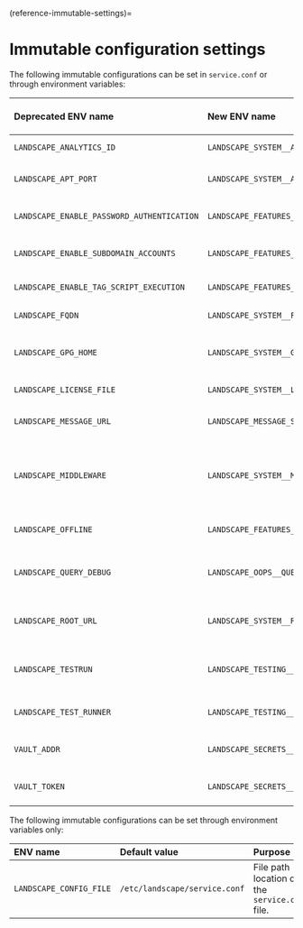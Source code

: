 (reference-immutable-settings)=

# Immutable configuration settings

The following immutable configurations can be set in `service.conf` or through environment variables:

| Deprecated ENV name | New ENV name | Deprecated section of `service.conf` | Section of `service.conf` | Deprecated key name in `service.conf` | Key name in `service.conf`  | Default value | Purpose |
| :---- | :---- | :---- | :---- | :---- | :---- | :---- | :---- |
| `LANDSCAPE_ANALYTICS_ID` | `LANDSCAPE_SYSTEM__ANALYTICS_ID` | `N/A` | `system` | `N/A` | `analytics_id` | `UA-1018242-60` | Google Analytics tracker ID for the deployment. |
| `LANDSCAPE_APT_PORT` | `LANDSCAPE_SYSTEM__APT_PORT` | `N/A` | `system` | `N/A` | `apt_port` | 8085 | The port the `landscape_apt` service should use. |
| `LANDSCAPE_ENABLE_PASSWORD_AUTHENTICATION` | `LANDSCAPE_FEATURES__ENABLE_PASSWORD_AUTHENTICATION` | `landscape` | `features` | `enable-password-authentication` | `enable_password_authentication` | `False` | Whether users are allowed to log in with email/password or not.  |
| `LANDSCAPE_ENABLE_SUBDOMAIN_ACCOUNTS` | `LANDSCAPE_FEATURES__ENABLE_SUBDOMAIN_ACCOUNTS` | `landscape` | `features` | `enable-subdomain-accounts` | `enable_subdomain_accounts` | `False` | Whether subdomain-based functionality is enabled or not. |
| `LANDSCAPE_ENABLE_TAG_SCRIPT_EXECUTION` | `LANDSCAPE_FEATURES__ENABLE_TAG_SCRIPT_EXECUTION` | `landscape` | `features` | `enable-tag-script-execution` | `enable_tag_script_execution` | `False` | Whether to enable tag-based script execution. |
| `LANDSCAPE_FQDN` | `LANDSCAPE_SYSTEM__FQDN` | `N/A` | `system` | `N/A` | `fqdn` | `None` | Sets the root URL using the FQDN. |
| `LANDSCAPE_GPG_HOME` | `LANDSCAPE_SYSTEM__GPG_HOME_DIR` | `N/A` | `system` | `N/A` | `gpg_home_dir` | `/var/lib/landscape-server/gnupg` | The directory containing GnuPG config files and the {spellexception}`keyrings`. |
| `LANDSCAPE_LICENSE_FILE` | `LANDSCAPE_SYSTEM__LICENSE_FILE` | `N/A` | `system` | `N/A` | `license_file` | `/etc/landscape/license.txt` | The file path location of the license file. |
| `LANDSCAPE_MESSAGE_URL` | `LANDSCAPE_MESSAGE_SERVER__MESSAGE_URL` | `N/A` | `message_system` | `N/A` | `message_system_url` | The HTTP version of the root URL with `/message-system` appended.  | The message system URL to use. |
| `LANDSCAPE_MIDDLEWARE` | `LANDSCAPE_SYSTEM__MIDDLEWARE` | `N/A` | `system` | `N/A` | `middleware` | `None` | The python dotted name to the middleware function or class to use. Multiple values can be provided by separating them with a comma. |
| `LANDSCAPE_OFFLINE` | `LANDSCAPE_FEATURES__ENABLE_OFFLINE` | `global` | `features` | `offline` | `enable_offline` | `False` | Whether offline mode is set or not (only relevant for standalone setups). |
| `LANDSCAPE_QUERY_DEBUG` | `LANDSCAPE_OOPS__QUERY_DEBUG` | `N/A` | `oops` | `N/A` | `enable_query_debug` | `False` | Whether to enable query introspection and debugging middleware for Landscape or not. |
| `LANDSCAPE_ROOT_URL` | `LANDSCAPE_SYSTEM__ROOT_URL` | `global` | `system` | `root-url` | `root_url` | `None` | The Landscape Server’s root URL path. HTTP requests are expected to be made to this path. |
| `LANDSCAPE_TESTRUN` | `LANDSCAPE_TESTING__TESTRUN` | `N/A` | `testing` | `N/A` | `test_run` | `False` | If true, do not replace the importer with the import guardian to speed up the tests. |
| `LANDSCAPE_TEST_RUNNER` | `LANDSCAPE_TESTING__TEST_RUNNER` | `N/A` | `testing` | `N/A` | `test_runner` | `trial` | The `twisted` test runner to use for the `trial` script in `/dev`. |
| `VAULT_ADDR` | `LANDSCAPE_SECRETS__VAULT_URL` | `secrets` | `secrets` | `secrets-url` | `vault_url` | `http://localhost:8200` | The address of the vault to use for the secrets service. |
| `VAULT_TOKEN` | `LANDSCAPE_SECRETS__VAULT_TOKEN` | `N/A` | `secrets` | `N/A` | `vault_token` | `None` | The token to use for the vault instead of getting it from the secrets service. |

The following immutable configurations can be set through environment variables only:

| ENV name | Default value | Purpose |
| :---- | :---- | :---- |
| `LANDSCAPE_CONFIG_FILE` | `/etc/landscape/service.conf` | File path location of the `service.conf` file. |
